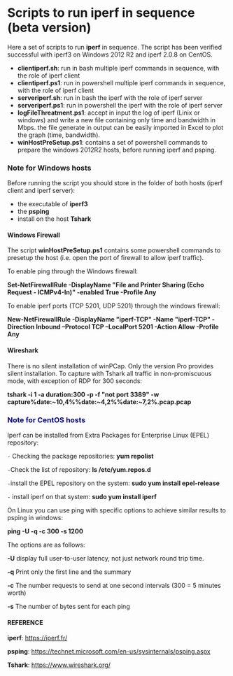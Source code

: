 #  Scripts to run iperf in sequence (beta version)

Here a set of scripts to run **iperf** in sequence. 
The script has been verified successful with iperf3 on Windows 2012 R2 and iperf 2.0.8 on CentOS.

- **clientiperf.sh**: run in bash multiple iperf commands in sequence, with the role of iperf client
- **clientiperf.ps1**: run in powershell multiple iperf commands in sequence, with the role of iperf client
- **serveriperf.sh**: run in bash the iperf with the role of iperf server
- **serveriperf.ps1**: run in powershell the iperf with the role of iperf server
- **logFileThreatment.ps1**: accept in input the log of iperf (Linix or windows) and write a new file containing only time and bandwidth in Mbps. the file generate in output can be easily imported in Excel to plot the graph (time, bandwidth). 
- **winHostPreSetup.ps1**: contains a set of powershell commands  to prepare the windows 2012R2 hosts, before running iperf and psping.

###  Note for Windows hosts ###

Before running the script you should store in the folder of both hosts (iperf client and iperf server):

- the executable of **iperf3**
- the **psping**
- install on the host **Tshark**


#### Windows Firewall  ####

The script **winHostPreSetup.ps1** contains some powershell commands to presetup the host (i.e. open the port of firewall to allow iperf traffic).

To enable ping through the Windows firewall:

**Set-NetFirewallRule -DisplayName "File and Printer Sharing (Echo Request - ICMPv4-In)" -enabled True -Profile Any**

To enable iperf ports (TCP 5201, UDP 5201) through the windows firewall:

**New-NetFirewallRule -DisplayName "iperf-TCP" -Name "iperf-TCP" -Direction Inbound –Protocol TCP –LocalPort 5201 -Action Allow -Profile Any**

#### Wireshark ####
There is no silent installation of winPCap. Only the version Pro provides silent installation.
To capture with Tshark all traffic in non-promiscuous mode,  with exception of RDP for 300 seconds:

**tshark -i 1 -a duration:300 -p -f "not port 3389" -w capture%date:~10,4%%date:~4,2%%date:~7,2%.pcap.pcap**





###  <span style="color:darkblue">Note for CentOS hosts</span> ###

Iperf can be installed from Extra Packages for Enterprise Linux (EPEL) repository:

``-`` Checking the package repositories:
**yum repolist**

``-``Check the list of repository:
**ls /etc/yum.repos.d**

``-``install the EPEL repository on the system: **sudo yum install epel-release**

``-`` install iperf on that system:
**sudo yum install iperf**



On Linux you can use ping with specific options to achieve similar results to psping in windows:

**ping -U -q -c 300 -s 1200 <IP>**

The options are as follows:


**-U** display full user-to-user latency, not just network round trip time.

**-q** Print only the first line and the summary

**-c** The number requests to send at one second intervals (300 = 5 minutes worth)

**-s** The number of bytes sent for each ping



####  REFERENCE

**iperf**: https://iperf.fr/

**psping**: https://technet.microsoft.com/en-us/sysinternals/psping.aspx

**Tshark**: https://www.wireshark.org/



